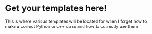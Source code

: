 # Get your templates here!

This is where various templates will be located for when I 
forget how to make a correct Python or c++ class and how to currectly
use them
